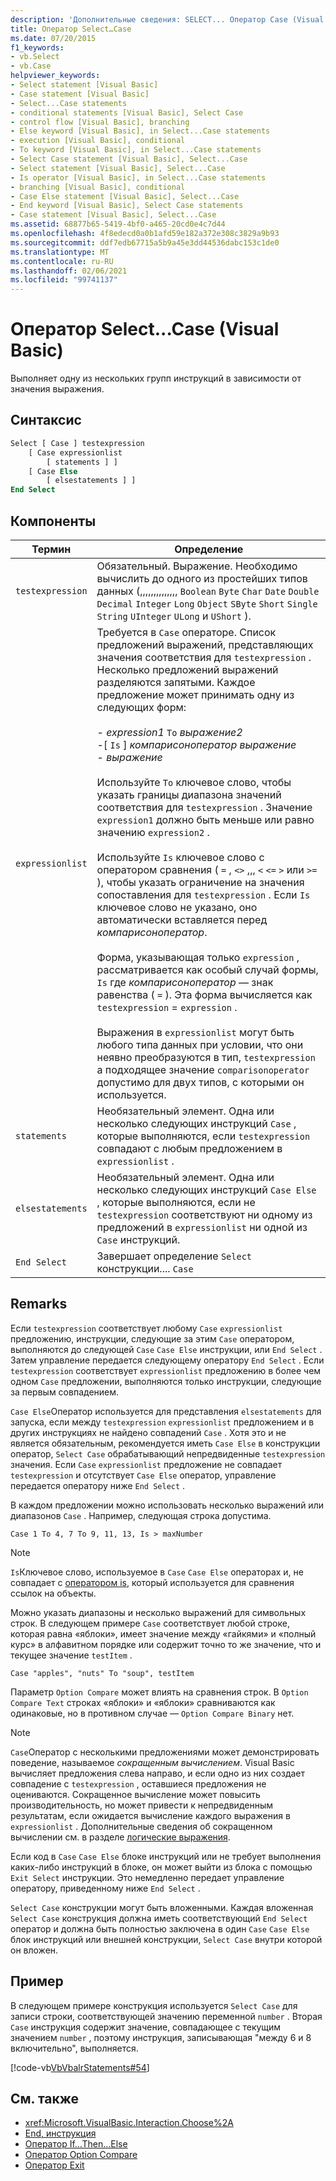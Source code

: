 ```yaml
---
description: 'Дополнительные сведения: SELECT... Оператор Case (Visual Basic)'
title: Оператор Select…Case
ms.date: 07/20/2015
f1_keywords:
- vb.Select
- vb.Case
helpviewer_keywords:
- Select statement [Visual Basic]
- Case statement [Visual Basic]
- Select...Case statements
- conditional statements [Visual Basic], Select Case
- control flow [Visual Basic], branching
- Else keyword [Visual Basic], in Select...Case statements
- execution [Visual Basic], conditional
- To keyword [Visual Basic], in Select...Case statements
- Select Case statement [Visual Basic], Select...Case
- Select statement [Visual Basic], Select...Case
- Is operator [Visual Basic], in Select...Case statements
- branching [Visual Basic], conditional
- Case Else statement [Visual Basic], Select...Case
- End keyword [Visual Basic], Select Case statements
- Case statement [Visual Basic], Select...Case
ms.assetid: 68877b65-5419-4bf0-a465-20cd0e4c7d44
ms.openlocfilehash: 4f8edecd0a0b1afd59e182a372e308c3829a9b93
ms.sourcegitcommit: ddf7edb67715a5b9a45e3dd44536dabc153c1de0
ms.translationtype: MT
ms.contentlocale: ru-RU
ms.lasthandoff: 02/06/2021
ms.locfileid: "99741137"
---
```

# <a name="selectcase-statement-visual-basic"></a>Оператор Select...Case (Visual Basic)

Выполняет одну из нескольких групп инструкций в зависимости от значения выражения.  
  
## <a name="syntax"></a>Синтаксис  
  
```vb  
Select [ Case ] testexpression  
    [ Case expressionlist  
        [ statements ] ]  
    [ Case Else  
        [ elsestatements ] ]  
End Select  
```  
  
## <a name="parts"></a>Компоненты  
  
|Термин|Определение|  
|---|---|  
|`testexpression`|Обязательный. Выражение. Необходимо вычислить до одного из простейших типов данных (,,,,,,,,,,,,,, `Boolean` `Byte` `Char` `Date` `Double` `Decimal` `Integer` `Long` `Object` `SByte` `Short` `Single` `String` `UInteger` `ULong` и `UShort` ).|  
|`expressionlist`|Требуется в `Case` операторе. Список предложений выражений, представляющих значения соответствия для `testexpression` . Несколько предложений выражений разделяются запятыми. Каждое предложение может принимать одну из следующих форм:<br /><br /> -   *expression1* `To` *выражение2*<br />-[ `Is` ] *компарисоноператор* *выражение*<br />-   *выражение*<br /><br /> Используйте `To` ключевое слово, чтобы указать границы диапазона значений соответствия для `testexpression` . Значение `expression1` должно быть меньше или равно значению `expression2` .<br /><br /> Используйте `Is` ключевое слово с оператором сравнения ( `=` , `<>` ,,, `<` `<=` `>` или `>=` ), чтобы указать ограничение на значения сопоставления для `testexpression` . Если `Is` ключевое слово не указано, оно автоматически вставляется перед *компарисоноператор*.<br /><br /> Форма, указывающая только `expression` , рассматривается как особый случай формы, `Is` где *компарисоноператор* — знак равенства ( `=` ). Эта форма вычисляется как `testexpression`  =  `expression` .<br /><br /> Выражения в `expressionlist` могут быть любого типа данных при условии, что они неявно преобразуются в тип, `testexpression` а подходящее значение `comparisonoperator` допустимо для двух типов, с которыми он используется.|  
|`statements`|Необязательный элемент. Одна или несколько следующих инструкций `Case` , которые выполняются, если `testexpression` совпадают с любым предложением в `expressionlist` .|  
|`elsestatements`|Необязательный элемент. Одна или несколько следующих инструкций `Case Else` , которые выполняются, если не `testexpression` соответствуют ни одному из предложений в `expressionlist` ни одной из `Case` инструкций.|  
|`End Select`|Завершает определение `Select` конструкции.... `Case`|  
  
## <a name="remarks"></a>Remarks  

 Если `testexpression` соответствует любому `Case` `expressionlist` предложению, инструкции, следующие за этим `Case` оператором, выполняются до следующей `Case` `Case Else` инструкции, или `End Select` . Затем управление передается следующему оператору `End Select` . Если `testexpression` соответствует `expressionlist` предложению в более чем одном `Case` предложении, выполняются только инструкции, следующие за первым совпадением.  
  
 `Case Else`Оператор используется для представления `elsestatements` для запуска, если между `testexpression` `expressionlist` предложением и в других инструкциях не найдено совпадений `Case` . Хотя это и не является обязательным, рекомендуется иметь `Case Else` в конструкции оператор, `Select Case` обрабатывающий непредвиденные `testexpression` значения. Если `Case` `expressionlist` предложение не совпадает `testexpression` и отсутствует `Case Else` оператор, управление передается оператору ниже `End Select` .  
  
 В каждом предложении можно использовать несколько выражений или диапазонов `Case` . Например, следующая строка допустима.  
  
 `Case 1 To 4, 7 To 9, 11, 13, Is > maxNumber`  
  
> [!NOTE]
> `Is`Ключевое слово, используемое в `Case` `Case Else` операторах и, не совпадает с [оператором is](../operators/is-operator.md), который используется для сравнения ссылок на объекты.  
  
 Можно указать диапазоны и несколько выражений для символьных строк. В следующем примере `Case` соответствует любой строке, которая равна «яблоки», имеет значение между «гайкями» и «полный курс» в алфавитном порядке или содержит точно то же значение, что и текущее значение `testItem` .  
  
 `Case "apples", "nuts" To "soup", testItem`  
  
 Параметр `Option Compare` может влиять на сравнения строк. В `Option Compare Text` строках «яблоки» и «яблоки» сравниваются как одинаковые, но в противном случае — `Option Compare Binary` нет.  
  
> [!NOTE]
> `Case`Оператор с несколькими предложениями может демонстрировать поведение, называемое *сокращенным вычислением*. Visual Basic вычисляет предложения слева направо, и если одно из них создает совпадение с `testexpression` , оставшиеся предложения не оцениваются. Сокращенное вычисление может повысить производительность, но может привести к непредвиденным результатам, если ожидается вычисление каждого выражения в `expressionlist` . Дополнительные сведения об сокращенном вычислении см. в разделе [логические выражения](../../programming-guide/language-features/operators-and-expressions/boolean-expressions.md).  
  
 Если код в `Case` `Case Else` блоке инструкций или не требует выполнения каких-либо инструкций в блоке, он может выйти из блока с помощью `Exit Select` инструкции. Это немедленно передает управление оператору, приведенному ниже `End Select` .  
  
 `Select Case` конструкции могут быть вложенными. Каждая вложенная `Select Case` конструкция должна иметь соответствующий `End Select` оператор и должна быть полностью заключена в один `Case` `Case Else` блок инструкций или внешней конструкции, `Select Case` внутри которой он вложен.  
  
## <a name="example"></a>Пример  

 В следующем примере конструкция используется `Select Case` для записи строки, соответствующей значению переменной `number` . Вторая `Case` инструкция содержит значение, совпадающее с текущим значением `number` , поэтому инструкция, записывающая "между 6 и 8 включительно", выполняется.  
  
 [!code-vb[VbVbalrStatements#54](~/samples/snippets/visualbasic/VS_Snippets_VBCSharp/VbVbalrStatements/VB/Class1.vb#54)]  
  
## <a name="see-also"></a>См. также

- <xref:Microsoft.VisualBasic.Interaction.Choose%2A>
- [End, инструкция](end-statement.md)
- [Оператор If…Then…Else](if-then-else-statement.md)
- [Оператор Option Compare](option-compare-statement.md)
- [Оператор Exit](exit-statement.md)
